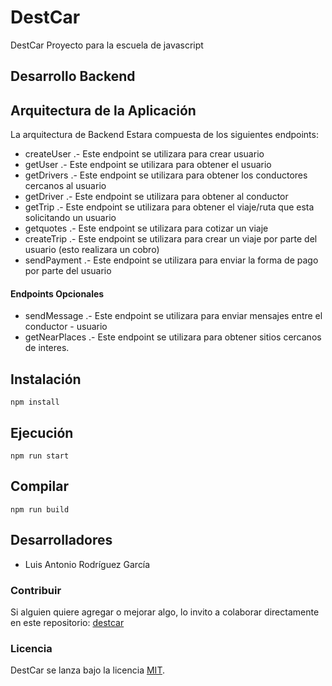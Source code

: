 # DestCar
DestCar Proyecto para la escuela de javascript

## Desarrollo Backend


## Arquitectura de la Aplicación 

La arquitectura de Backend Estara compuesta de los siguientes endpoints:

- createUser .- Este endpoint se utilizara para crear usuario
- getUser .- Este endpoint se utilizara para obtener el usuario 
- getDrivers .- Este endpoint se utilizara para obtener los conductores cercanos al usuario
- getDriver .- Este endpoint se utilizara para obtener al conductor
- getTrip .- Este endpoint se utilizara para obtener el viaje/ruta que esta solicitando un usuario
- getquotes .- Este endpoint se utilizara para cotizar un viaje 
- createTrip .- Este endpoint se utilizara para crear un viaje por parte del usuario (esto realizara un cobro)
- sendPayment .- Este endpoint se utilizara para enviar la forma de pago por parte del usuario
#### Endpoints Opcionales
- sendMessage .- Este endpoint se utilizara para enviar mensajes entre el conductor - usuario
- getNearPlaces .- Este endpoint se utilizara para obtener sitios cercanos de interes.



## Instalación

`npm install`

## Ejecución

`npm run start`

## Compilar

`npm run build`

## Desarrolladores
* Luis Antonio Rodríguez García 

### Contribuir
Si alguien quiere agregar o mejorar algo, lo invito a colaborar directamente en este repositorio: 
[destcar](https://github.com/luisrdz5/destcar_frontend/)

### Licencia
DestCar se lanza bajo la licencia [MIT](https://opensource.org/licenses/MIT).